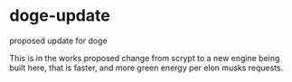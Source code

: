 # doge-update
proposed update for doge

This is in the works proposed change from scrypt to a new engine being built here, that is faster, and more green energy per elon musks requests.
